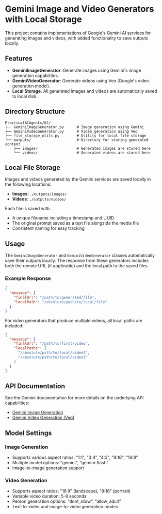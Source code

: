 # Gemini Image and Video Generators with Local Storage

This project contains implementations of Google's Gemini AI services for generating images and videos, with added functionality to save outputs locally.

## Features

- **GeminiImageGenerator**: Generate images using Gemini's image generation capabilities.
- **GeminiVideoGenerator**: Generate videos using Veo (Google's video generation model).
- **Local Storage**: All generated images and videos are automatically saved to local disk.

## Directory Structure

```
PracticalAIAgents/02/
├── GeminiImageGenerator.py      # Image generation using Gemini
├── GeminiVideoGenerator.py      # Video generation using Veo
├── file_storage_utils.py        # Utility for local file storage
└── outputs/                     # Directory for storing generated content
    ├── images/                  # Generated images are stored here
    └── videos/                  # Generated videos are stored here
```

## Local File Storage

Images and videos generated by the Gemini services are saved locally in the following locations:

- **Images**: `./outputs/images/`
- **Videos**: `./outputs/videos/`

Each file is saved with:
- A unique filename including a timestamp and UUID
- The original prompt saved as a text file alongside the media file
- Consistent naming for easy tracking

## Usage 

The `GeminiImageGenerator` and `GeminiVideoGenerator` classes automatically save their outputs locally. The response from these generators includes both the remote URL (if applicable) and the local path to the saved files.

### Example Response

```json
{
  "message": {
    "finalUrl": "/path/to/generated/file",
    "localPath": "/absolute/path/to/local/file"
  }
}
```

For video generators that produce multiple videos, all local paths are included:

```json
{
  "message": {
    "finalUrl": "/path/to/first/video",
    "localPaths": [
      "/absolute/path/to/local/video1",
      "/absolute/path/to/local/video2"
    ]
  }
}
```

## API Documentation

See the Gemini documentation for more details on the underlying API capabilities:
- [Gemini Image Generation](https://ai.google.dev/gemini-api/docs/images)
- [Gemini Video Generation (Veo)](https://ai.google.dev/gemini-api/docs/videos)

## Model Settings

### Image Generation
- Supports various aspect ratios: "1:1", "3:4", "4:3", "9:16", "16:9"
- Multiple model options: "gemini", "gemini-flash"
- Image-to-image generation support

### Video Generation
- Supports aspect ratios: "16:9" (landscape), "9:16" (portrait)
- Variable video duration: 5-8 seconds
- Person generation options: "dont_allow", "allow_adult"
- Text-to-video and image-to-video generation modes 